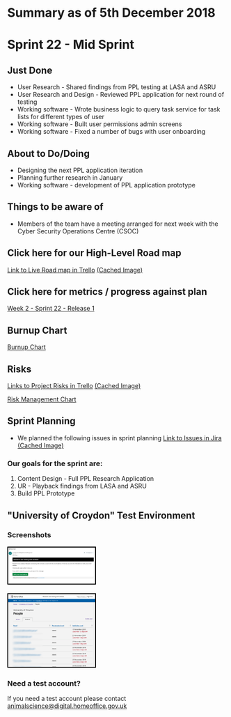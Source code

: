 # Summary as of 5th December 2018 

# Sprint 22 - Mid Sprint

## Just Done
* User Research - Shared findings from PPL testing at LASA and ASRU
* User Research and Design - Reviewed PPL application for next round of testing
* Working software - Wrote business logic to query task service for task lists for different types of user
* Working software - Built user permissions admin screens
* Working software - Fixed a number of bugs with user onboarding

## About to Do/Doing
* Designing the next PPL application iteration
* Planning further research in January
* Working software - development of PPL application prototype

## Things to be aware of
* Members of the team have a meeting arranged for next week with the Cyber Security Operations Centre (CSOC)

## Click here for our High-Level Road map
[Link to Live Road map in Trello](https://trello.com/b/gDQdE01u/asl-roadmap)    [\(Cached Image\)](graphs/ASLRoadMap05122018.jpg)

## Click here for metrics / progress against plan
[Week 2 - Sprint 22 - Release 1](graphs/progress05122018.png)

## Burnup Chart

[Burnup Chart](burnup05122018.md)

## Risks
[Links to Project Risks in Trello](https://trello.com/b/VuFuCL7t/risk-register-and-kpis-asl-delivery)    [\(Cached Image\)](graphs/ASLRiskRegister05122018.jpg)

[Risk Management Chart](graphs/risk05122018.png)

## Sprint Planning
* We planned the following issues in sprint planning [Link to Issues in Jira](https://jira.digital.homeoffice.gov.uk/secure/RapidBoard.jspa?rapidView=261)    [\(Cached Image\)](graphs/sprint05122018.png)

### Our goals for the sprint are:
1. Content Design - Full PPL Research Application
2. UR - Playback findings from LASA and ASRU
3. Build PPL Prototype

## "University of Croydon" Test Environment 

### Screenshots
<a href="graphs/proto1_28112018.png"><img src="graphs/proto1_28112018.png" alt="HTML5 Icon" width="200" style="border:2px solid black"></a>
<br>
<br>
<a href="graphs/proto2_28112018.png"><img src="graphs/proto2_28112018.png" alt="HTML5 Icon" width="200" style="border:2px solid black"></a>

### Need a test account?
If you need a test account please contact [animalscience@digital.homeoffice.gov.uk](mailto://animalscience@digital.homeoffice.gov.uk)

